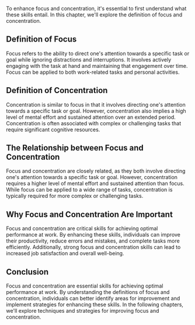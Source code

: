 
To enhance focus and concentration, it's essential to first understand what these skills entail. In this chapter, we'll explore the definition of focus and concentration.

Definition of Focus
-------------------

Focus refers to the ability to direct one's attention towards a specific task or goal while ignoring distractions and interruptions. It involves actively engaging with the task at hand and maintaining that engagement over time. Focus can be applied to both work-related tasks and personal activities.

Definition of Concentration
---------------------------

Concentration is similar to focus in that it involves directing one's attention towards a specific task or goal. However, concentration also implies a high level of mental effort and sustained attention over an extended period. Concentration is often associated with complex or challenging tasks that require significant cognitive resources.

The Relationship between Focus and Concentration
------------------------------------------------

Focus and concentration are closely related, as they both involve directing one's attention towards a specific task or goal. However, concentration requires a higher level of mental effort and sustained attention than focus. While focus can be applied to a wide range of tasks, concentration is typically required for more complex or challenging tasks.

Why Focus and Concentration Are Important
-----------------------------------------

Focus and concentration are critical skills for achieving optimal performance at work. By enhancing these skills, individuals can improve their productivity, reduce errors and mistakes, and complete tasks more efficiently. Additionally, strong focus and concentration skills can lead to increased job satisfaction and overall well-being.

Conclusion
----------

Focus and concentration are essential skills for achieving optimal performance at work. By understanding the definitions of focus and concentration, individuals can better identify areas for improvement and implement strategies for enhancing these skills. In the following chapters, we'll explore techniques and strategies for improving focus and concentration.
